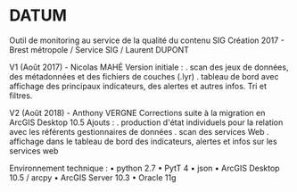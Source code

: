 # DATUM
Outil de monitoring au service de la qualité du contenu SIG
Création 2017 - Brest métropole / Service SIG / Laurent DUPONT

V1 (Août 2017) - Nicolas MAHÉ
  Version initiale :
    . scan des jeux de données, des métadonnées et des fichiers de couches (.lyr)
    . tableau de bord avec affichage des principaux indicateurs, des alertes et autres infos. Tri et filtres.

V2 (Août 2018) - Anthony VERGNE
  Corrections suite à la migration en ArcGIS Desktop 10.5
  Ajouts :
    . production d'état individuels pour la relation avec les référents gestionnaires de données
    . scan des services Web
    . affichage dans le tableau de bord des indicateurs, alertes et infos sur les services web
    
Environnement technique :
  • python 2.7
  • PytT 4
  • json
  • ArcGIS Desktop 10.5  / arcpy
  • ArcGIS Server 10.3
  • Oracle 11g

